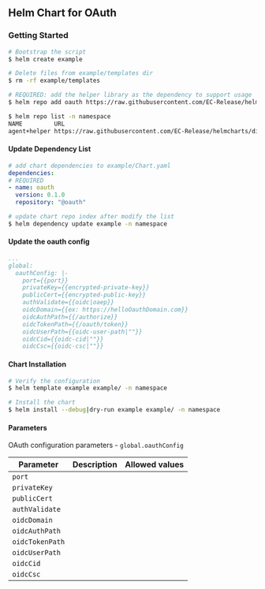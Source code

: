
## Helm Chart for OAuth

### Getting Started

```bash
# Bootstrap the script
$ helm create example

# Delete files from example/templates dir
$ rm -rf example/templates

# REQUIRED: add the helper library as the dependency to support usage
$ helm repo add oauth https://raw.githubusercontent.com/EC-Release/helmcharts/disty/oauth/<version. E.g. "0.1.0"> -n namespace

$ helm repo list -n namespace
NAME         URL
agent+helper https://raw.githubusercontent.com/EC-Release/helmcharts/disty/oauth/0.1.0
```

#### Update Dependency List

```yaml
# add chart dependencies to example/Chart.yaml
dependencies:
# REQUIRED
- name: oauth
  version: 0.1.0
  repository: "@oauth"
```

```bash
# update chart repo index after modify the list
$ helm dependency update example -n namespace
```

#### Update the oauth config

```yaml
...
global:
  oauthConfig: |-
    port={{port}}
    privateKey={{encrypted-private-key}}
    publicCert={{encrypted-public-key}}
    authValidate={{oidc|oaep}}
    oidcDomain={{ex: https://helloOauthDomain.com}}
    oidcAuthPath={{/authorize}}
    oidcTokenPath={{/oauth/token}}
    oidcUserPath={{oidc-user-path|""}}
    oidcCid={{oidc-cid|""}}
    oidcCsc={{oidc-csc|""}}
```

#### Chart Installation

```bash
# Verify the configuration
$ helm template example example/ -n namespace

# Install the chart
$ helm install --debug|dry-run example example/ -n namespace
```

#### Parameters

OAuth configuration parameters - `global.oauthConfig`

| Parameter         | Description                           | Allowed values                            |
| ----------------- | ------------------------------------- | ---------------------------------------   |
| `port`            |                                       |                                           |
| `privateKey`      |                                       |                                           |
| `publicCert`      |                                       |                                           |
| `authValidate`    |                                       |                                           |
| `oidcDomain`      |                                       |                                           |
| `oidcAuthPath`    |                                       |                                           |
| `oidcTokenPath`   |                                       |                                           |
| `oidcUserPath`    |                                       |                                           |
| `oidcCid`         |                                       |                                           |
| `oidcCsc`         |                                       |                                           |